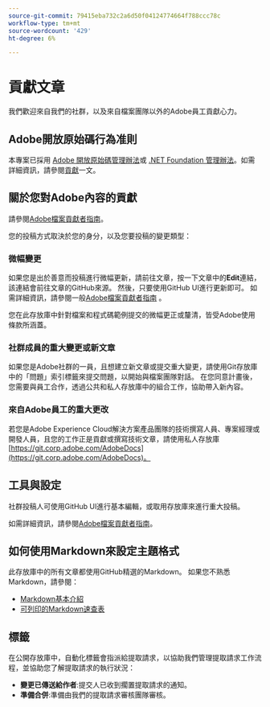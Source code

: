 ```yaml
---
source-git-commit: 79415eba732c2a6d50f04124774664f788ccc78c
workflow-type: tm+mt
source-wordcount: '429'
ht-degree: 6%

---
```

# 貢獻文章

我們歡迎來自我們的社群，以及來自檔案團隊以外的Adobe員工貢獻心力。

## Adobe開放原始碼行為准則

本專案已採用 [Adobe 開放原始碼管理辦法](code-of-conduct.md)或 [.NET Foundation 管理辦法](https://dotnetfoundation.org/code-of-conduct)。如需詳細資訊，請參閱[貢獻](contributing.md)一文。

## 關於您對Adobe內容的貢獻

請參閱[Adobe檔案貢獻者指南](https://experienceleague.adobe.com/docs/contributor/contributor-guide/introduction.html)。

您的投稿方式取決於您的身分，以及您要投稿的變更類型：

### 微幅變更

如果您是出於善意而投稿進行微幅更新，請前往文章，按一下文章中的&#x200B;**Edit**&#x200B;連結，該連結會前往文章的GitHub來源。 然後，只要使用GitHub UI進行更新即可。 如需詳細資訊，請參閱一般[Adobe檔案貢獻者指南](https://experienceleague.adobe.com/docs/contributor/contributor-guide/introduction.html) 。

您在此存放庫中針對檔案和程式碼範例提交的微幅更正或釐清，皆受Adobe使用條款所涵蓋。

### 社群成員的重大變更或新文章

如果您是Adobe社群的一員，且想建立新文章或提交重大變更，請使用Git存放庫中的「問題」索引標籤來提交問題，以開始與檔案團隊對話。 在您同意計畫後，您需要與員工合作，透過公共和私人存放庫中的組合工作，協助帶入新內容。

<!--
If you submit a pull request with significant changes to documentation and code examples, you'll see a message in the pull request asking you to submit an online contribution license agreement (CLA). We need you to complete the online form before we can review your pull request.
-->

### 來自Adobe員工的重大更改

若您是Adobe Experience Cloud解決方案產品團隊的技術撰寫人員、專案經理或開發人員，且您的工作正是貢獻或撰寫技術文章，請使用私人存放庫[https://git.corp.adobe.com/AdobeDocs](https://git.corp.adobe.com/AdobeDocs)。 <!--Employees from other parts of the Adobe world should use the public repo for minor updates.-->

## 工具與設定

社群投稿人可使用GitHub UI進行基本編輯，或取用存放庫來進行重大投稿。

如需詳細資訊，請參閱[Adobe檔案貢獻者指南](https://experienceleague.adobe.com/docs/contributor/contributor-guide/introduction.html)。

## 如何使用Markdown來設定主題格式

此存放庫中的所有文章都使用GitHub精選的Markdown。 如果您不熟悉Markdown，請參閱：

* [Markdown基本介紹](https://help.github.com/articles/markdown-basics/)
* [可列印的Markdown速查表](https://guides.github.com/pdfs/markdown-cheatsheet-online.pdf)

## 標籤

在公開存放庫中，自動化標籤會指派給提取請求，以協助我們管理提取請求工作流程，並協助您了解提取請求的執行狀況：

* **變更已傳送給作者**:提交人已收到擱置提取請求的通知。
* **準備合併**:準備由我們的提取請求審核團隊審核。


